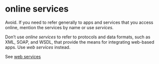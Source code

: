 ﻿# online services

Avoid. If you need to refer generally to apps and services that you access online, mention the services by name or use *services.* 

Don’t use *online services*
to refer to protocols and data formats, such as XML, SOAP, and WSDL,
that provide the means for integrating web-based apps. Use *web services* instead.

See [web services](/style-guide/a-z-word-list-term-collections/w/web-services)
